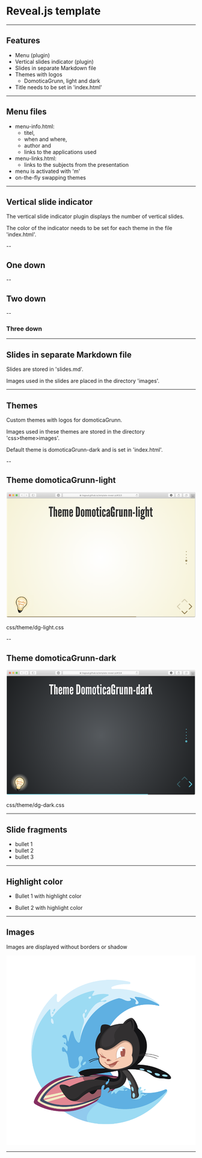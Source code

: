 
<!-- .slide: data-menu-title="Reveal.js template" data-background-image="images/background.png" data-background-opacity="0.5" -->
# Reveal.js template

---

<!-- .slide: data-menu-title="Features" -->
## Features

- Menu (plugin)
- Vertical slides indicator (plugin)
- Slides in separate Markdown file
- Themes with logos
  - DomoticaGrunn, light and dark
- Title needs to be set in 'index.html'

---

<!-- .slide: data-menu-title="Menu files" -->
## Menu files

- menu-info.html:
  - titel,
  - when and where,
  - author and
  - links to the applications used
- menu-links.html:
  - links to the subjects from the presentation
- menu is activated with 'm'
- on-the-fly swapping themes

---

<!-- .slide: data-menu-title="Vertical slide indicator" -->
## Vertical slide indicator

The vertical slide indicator plugin displays the number of vertical slides.

The color of the indicator needs to be set for each theme in the file 'index.html'.

--

## One down

--

## Two down

--

### Three down

---

<!-- .slide: data-menu-title="Slides in separate Markdown file" -->
## Slides in separate Markdown file

Slides are stored in 'slides.md'.

Images used in the slides are placed in the directory 'images'.

---

<!-- .slide: data-menu-title="Themes" -->
## Themes

Custom themes with logos for domoticaGrunn.

Images used in these themes are stored in the directory 'css>theme>images'.

Default theme is domoticaGrunn-dark and is set in 'index.html'.

--

<!-- .slide: data-menu-title="Theme DomoticaGrunn-light" -->
## Theme domoticaGrunn-light

![DG-light](images/DG-light-small.png)

css/theme/dg-light.css

--

<!-- .slide: data-menu-title="Theme DomoticaGrunn-dark" -->
## Theme domoticaGrunn-dark

![DG-dark](images/DG-dark-small.png)

css/theme/dg-dark.css

---

<!-- .slide: data-menu-title="Slide fragments" -->

## Slide fragments

- bullet 1 <!-- .element: class="fragment" data-fragment-index="1" -->
- bullet 2 <!-- .element: class="fragment" data-fragment-index="2" -->
- bullet 3 <!-- .element: class="fragment" data-fragment-index="3" -->

---

<!-- .slide: data-menu-title="Highlight color" -->
## Highlight color

- Bullet 1 with highlight color <!-- .element: class="fragment highlight-current-blue" data-fragment-index="1" -->

- Bullet 2 with highlight color <!-- .element: class="fragment highlight-current-blue" data-fragment-index="2" -->

---

<!-- .slide: data-menu-title="Images" -->
## Images

Images are displayed without borders or shadow

![Surftocat](images/surftocat.png)

---

<!-- .slide: data-menu-title="That's all folks" data-background-image="images/Thats_all_Folks.jpg" data-background-opacity="1.0" -->
